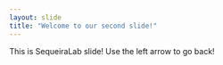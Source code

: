 ```yaml
---
layout: slide
title: "Welcome to our second slide!"
---
```

This is SequeiraLab slide!
Use the left arrow to go back!